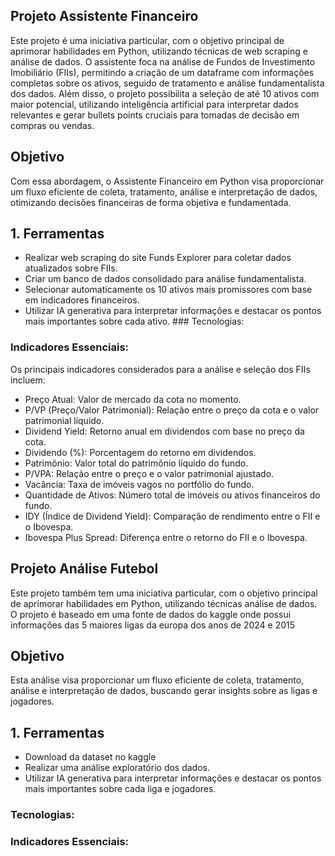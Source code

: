 ## Projeto Assistente Financeiro
Este projeto é uma iniciativa particular, com o objetivo principal de aprimorar habilidades em Python, utilizando técnicas de web scraping e análise de dados. O assistente foca na análise de Fundos de Investimento Imobiliário (FIIs), permitindo a criação de um dataframe com informações completas sobre os ativos, seguido de tratamento e análise fundamentalista dos dados. Além disso, o projeto possibilita a seleção de até 10 ativos com maior potencial, utilizando inteligência artificial para interpretar dados relevantes e gerar bullets points cruciais para tomadas de decisão em compras ou vendas.

## Objetivo
Com essa abordagem, o Assistente Financeiro em Python visa proporcionar um fluxo eficiente de coleta, tratamento, análise e interpretação de dados, otimizando decisões financeiras de forma objetiva e fundamentada.

## 1. Ferramentas
 - Realizar web scraping do site Funds Explorer para coletar dados atualizados sobre FIIs.
 - Criar um banco de dados consolidado para análise fundamentalista.
 - Selecionar automaticamente os 10 ativos mais promissores com base em indicadores financeiros.
 - Utilizar IA generativa para interpretar informações e destacar os pontos mais importantes sobre cada ativo.   ### Tecnologias:

### Indicadores Essenciais:
Os principais indicadores considerados para a análise e seleção dos FIIs incluem:

 - Preço Atual: Valor de mercado da cota no momento.
 - P/VP (Preço/Valor Patrimonial): Relação entre o preço da cota e o valor patrimonial líquido.
 - Dividend Yield: Retorno anual em dividendos com base no preço da cota.
 - Dividendo (%): Porcentagem do retorno em dividendos.
 - Patrimônio: Valor total do patrimônio líquido do fundo.
 - P/VPA: Relação entre o preço e o valor patrimonial ajustado.
 - Vacância: Taxa de imóveis vagos no portfólio do fundo.
 - Quantidade de Ativos: Número total de imóveis ou ativos financeiros do fundo.
 - IDY (Índice de Dividend Yield): Comparação de rendimento entre o FII e o Ibovespa.
 - Ibovespa Plus Spread: Diferença entre o retorno do FII e o Ibovespa.

## Projeto Análise Futebol
Este projeto também tem uma iniciativa particular, com o objetivo principal de aprimorar habilidades em Python, utilizando técnicas análise de dados.
O projeto é baseado em uma fonte de dados do kaggle onde possui informações das 5 maiores ligas da europa dos anos de 2024 e 2015

## Objetivo
Esta análise visa proporcionar um fluxo eficiente de coleta, tratamento, análise e interpretação de dados, buscando gerar insights sobre as ligas e jogadores.

## 1. Ferramentas
 - Download da dataset no kaggle
 - Realizar uma análise exploratório dos dados.
 - Utilizar IA generativa para interpretar informações e destacar os pontos mais importantes sobre cada liga e jogadores.

### Tecnologias:

### Indicadores Essenciais:
